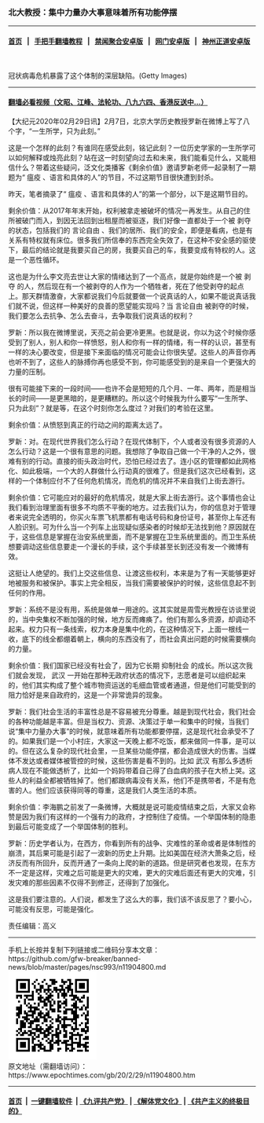 ### 北大教授：集中力量办大事意味着所有功能停摆
------------------------

#### [首页](https://github.com/gfw-breaker/banned-news/blob/master/README.md) &nbsp;&nbsp;|&nbsp;&nbsp; [手把手翻墙教程](https://github.com/gfw-breaker/guides/wiki) &nbsp;&nbsp;|&nbsp;&nbsp; [禁闻聚合安卓版](https://github.com/gfw-breaker/bn-android) &nbsp;&nbsp;|&nbsp;&nbsp; [网门安卓版](https://github.com/oGate2/oGate) &nbsp;&nbsp;|&nbsp;&nbsp; [神州正道安卓版](https://github.com/SzzdOgate/update) 



<div><img alt="" class="aligncenter wp-post-image" src="https://i.epochtimes.com/assets/uploads/2020/02/1211290826301497-600x400-1.jpg"/>
<div class="red16 caption">
 <p>
  冠状病毒危机暴露了这个体制的深层缺陷。(Getty Images)
 </p>
</div>
</div><hr/>

#### [翻墙必看视频（文昭、江峰、法轮功、八九六四、香港反送中...）](https://github.com/gfw-breaker/banned-news/blob/master/pages/link3.md)

<div><p>
 【大纪元2020年02月29日讯】2月7日，北京大学历史教授罗新在微博上写了八个字，“一生所学，只为此刻。”
</p>
<p>
 这是一个怎样的此刻？有谁同在感受此刻，铭记此刻？一位历史学家的一生所学可以如何解释或烛亮此刻？站在这一时刻望向过去和未来，我们能看见什么，又能相信什么？带着这些疑问，泛文化类播客《剩余价值》邀请罗新老师一起录制了一期题为“
 <ok href="https://www.epochtimes.com/gb/tag/%E7%98%9F%E7%96%AB.html">
  瘟疫
 </ok>
 、语言和具体的人”的节目，不过这期节目很快遭到封杀。
</p>
<p>
 昨天，笔者摘录了“
 <ok href="https://www.epochtimes.com/gb/tag/%E7%98%9F%E7%96%AB.html">
  瘟疫
 </ok>
 、语言和具体的人”的第一个部分，以下是这期节目的。
</p>
<p>
 剩余价值：从2017年年末开始，权利被拿走被破坏的情况一再发生。从自己的住所被破门而入，到因无法回到出租屋而被驱逐，我们好像一直都处于一个被
 <ok href="https://www.epochtimes.com/gb/tag/%E5%89%A5%E5%A4%BA.html">
  剥夺
 </ok>
 的状态，包括我们的
 <ok href="https://www.epochtimes.com/gb/tag/%E8%A8%80%E8%AE%BA%E8%87%AA%E7%94%B1.html">
  言论自由
 </ok>
 、我们的居所、我们的安全，即便是看病，也是有关系有特权就有床位。很多我们所信奉的东西完全失效了，在这种不安全感的驱使下，最后的结论就是我要买自己的房，我要买自己的车，我要变成有特权的人。这是一个恶性循环。
</p>
<p>
 这也是为什么李文亮去世让大家的情绪达到了一个高点，就是你始终是一个被
 <ok href="https://www.epochtimes.com/gb/tag/%E5%89%A5%E5%A4%BA.html">
  剥夺
 </ok>
 的人，然后现在有一个被剥夺的人作为一个牺牲者，死在了他受剥夺的起点上。那天群情激奋，大家都说我们今后就要做一个说真话的人，如果不能说真话我们就不说，但这样一种美好的良善的愿望能实现吗？当
 <ok href="https://www.epochtimes.com/gb/tag/%E8%A8%80%E8%AE%BA%E8%87%AA%E7%94%B1.html">
  言论自由
 </ok>
 被剥夺的时候，我们要怎么去抗争、怎么去奋斗，去争取我们说真话的权利？
</p>
<p>
 罗新：所以我在微博里说，天亮之前会更冷更黑。也就是说，你以为这个时候你感受到了别人，别人和你一样愤怒，别人和你有一样的情绪，有一样的认识，甚至有一样的决心要改变，但是接下来面临的情况可能会让你很失望。这些人的声音你再也听不到了，这些人的脉搏你再也感受不到，你可能感受到的是来自一个更强大的力量的压制。
</p>
<p>
 很有可能接下来的一段时间——也许不会是短短的几个月、一年、两年，而是相当长的时间——是更黑暗的，是更糟糕的。所以这个时候我为什么要写“一生所学、只为此刻”？就是等，在这个时刻你怎么度过？对我们的考验在这里。
</p>
<p>
 剩余价值：从愤怒到真正的行动之间的距离太远了。
</p>
<p>
 罗新：对。在现代世界我们怎么行动？在现代体制下，个人或者没有很多资源的人怎么行动？这是一个很有意思的问题。我想除了争取自己做一个干净的人之外，很难有别的行动。直接的街头政治时代，恐怕已经过去了。连小区的管理都如此网格化、如此极端，一个大的人群做什么行动真的很难了。但是我们这次已经看到，这样的一个体制应付不了任何危机情况，而危机的情况并不来自我们上街去游行。
</p>
<p>
 剩余价值：它可能应对的最好的危机情况，就是大家上街去游行。这个事情也会让我们看到治理里面有很多不均质不平衡的地方。过去我们认为，你的信息对于管理者来说完全透明的，你买火车票飞机票都有电话号码和身份证号，甚至你上车还有人脸识别。可为什么当一个列车上出现疑似感染者的时候却无法找到他？原因就在于，这些信息是掌握在治安系统里面，而不是掌握在卫生系统里面的。而卫生系统想要调动这些信息要走一个漫长的手续，这个手续甚至长到还没有发一个微博有效。
</p>
<p>
 这挺让人绝望的。我们上交这些信息、让渡这些权利，本来是为了有一天能够更好地被服务和被保护。事实上完全相反，当我们需要被保护的时候，这些信息起不到任何的作用。
</p>
<p>
 罗新：系统不是没有用，系统是做单一用途的。这其实就是周雪光教授在访谈里说的，当中央集权不断加强的时候，地方反而瘫痪了。他们有那么多资源，却调动不起来。权力只有一条线索，权力本身是集中化的，在这种情况下，上面一根线一收，底下的线全都绷着朝上，横向的东西没有了，而社会真出问题的时候需要横向的力量。
</p>
<p>
 剩余价值：我们国家已经没有社会了，因为它长期
 <ok href="https://www.epochtimes.com/gb/tag/%E6%8A%91%E5%88%B6%E7%A4%BE%E4%BC%9A.html">
  抑制社会
 </ok>
 的成长。所以这次我们就会发现，
 <ok href="https://www.epochtimes.com/gb/tag/%E6%AD%A6%E6%B1%89.html">
  武汉
 </ok>
 一开始在那种无政府状态的情况下，志愿者是可以组织起来的，他们其实构成了整个城市物资运送的毛细血管或者通道，但是他们可能受到的阻力恰好是来自政府的，这是一个非常诡异的现象。
</p>
<p>
 罗新：我们社会生活的丰富性总是不容易被充分尊重。越是到现代社会，我们社会的各种功能越是丰富。但是当权力、资源、决策过于单一和集中的时候，当我们说“集中力量办大事”的时候，就意味着所有功能都要停摆，这是现代社会承受不了的。如果我们是一个小村庄，大家这一天晚上都不吃饭，都来做同一件事，是可以的。但在这么复杂的现代社会里，一旦某些功能停摆，都会造成很大的伤害。当媒体不发达或者媒体被管控的时候，这些伤害是看不到的。比如
 <ok href="https://www.epochtimes.com/gb/tag/%E6%AD%A6%E6%B1%89.html">
  武汉
 </ok>
 有那么多透析病人现在不能做透析了，比如一个妈妈带着自己得了白血病的孩子在大桥上哭。这些人的利益全都被牺牲掉了。他们都跟病毒没有关系，他们不是携带者，不是有危害的人。他们应该获得同等的尊重，这是我们人类生活的本质。
</p>
<p>
 剩余价值：李海鹏之前发了一条微博，大概就是说可能疫情结束之后，大家又会称赞是因为我们有这样的一个强有力的政府，才控制住了疫情。一个举国体制的隐患到最后可能变成了一个举国体制的胜利。
</p>
<p>
 罗新：历史学者认为，在西方，你看到所有的战争、灾难性的革命或者是体制性的崩溃，其后果可能是引起了一波新的历史上升期。比如美国在经济大萧条之后，经济反而有所回升，反而开通了一条向上爬的新的道路。但是研究者也发现，在东方不一定是这样，灾难之后可能是更大的灾难，更大的灾难后面还有更大的灾难，引发灾难的那些因素不仅得不到修正，还得到了加强化。
</p>
<p>
 这是我们要注意的。人们说，都发生了这么大的事，我们该不该反思了？要小心，可能没有反思，可能是强化。
</p>
<p>
 责任编辑：高义
</p>
</div>
<hr/>
手机上长按并复制下列链接或二维码分享本文章：<br/>
https://github.com/gfw-breaker/banned-news/blob/master/pages/nsc993/n11904800.md <br/>
<a href='https://github.com/gfw-breaker/banned-news/blob/master/pages/nsc993/n11904800.md'><img src='https://github.com/gfw-breaker/banned-news/blob/master/pages/nsc993/n11904800.md.png'/></a> <br/>
原文地址（需翻墙访问）：https://www.epochtimes.com/gb/20/2/29/n11904800.htm


------------------------
#### [首页](https://github.com/gfw-breaker/banned-news/blob/master/README.md) &nbsp;|&nbsp; [一键翻墙软件](https://github.com/gfw-breaker/nogfw/blob/master/README.md) &nbsp;| [《九评共产党》](https://github.com/gfw-breaker/9ping.md/blob/master/README.md#九评之一评共产党是什么) | [《解体党文化》](https://github.com/gfw-breaker/jtdwh.md/blob/master/README.md) | [《共产主义的终极目的》](https://github.com/gfw-breaker/gczydzjmd.md/blob/master/README.md)


<img src='http://gfw-breaker.win/banned-news/pages/nsc993/n11904800.md' width='0px' height='0px'/>